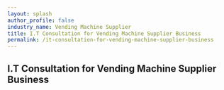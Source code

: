 ```yaml
---
layout: splash 
author_profile: false 
industry_name: Vending Machine Supplier
title: I.T Consultation for Vending Machine Supplier Business
permalink: /it-consultation-for-vending-machine-supplier-business
---
```


## I.T Consultation for Vending Machine Supplier Business